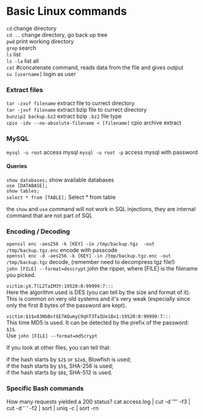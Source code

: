 # Basic Linux commands 

`cd` change directory </br>
`cd ..` change directory, go back up tree  </br>
`pwd` print working directory  </br>
`grep` search  </br>
 `ls` list  </br>
`ls -la` list all  </br>
`cat` #concatenate command, reads data from the file and gives output  </br>
`su [username]` login as user </br>

### Extract files
`tar -zxvf filename` extract file to currect directory  </br>
`tar -jxvf filename` extract bzip file to currect directory  </br>
`bunzip2 backup.bz2` extract bzip `.bz2` file type  </br>
`cpio -idv --no-absolute-filename < [filename]` cpio archive extract </br> 

### MySQL 
`mysql -u root` access mysql
`mysql -u root -p` access mysql with password

#### Queries 
`show databases;` show available databases</br>
`use [DATABASE];` </br>
`show tables;` </br>
`select * from [TABLE];` Select * from table </br>

 the `show` and `use` command will not work in SQL injections, they are internal command that are not part of SQL </br>

### Encoding / Decoding 
`openssl enc -aes256 -k [KEY] -in /tmp/backup.tgz  -out /tmp/backup.tgz.enc` encode with passcode </br>
`openssl enc -d -aes256 -k [KEY] -in /tmp/backup.tgz.enc -out /tmp/backup.tgz` decode, (remember need to decompress tgz file!) </br> 
`john [FILE] --format=descrypt` john the ripper, where [FILE] is the filename you picked.

```victim:yX.TlL2TaIM3Y:19520:0:99999:7:::``` </br>
Here the algorithm used is DES (you can tell by the size and format of it).  </br>
This is common on very old systems and it's very weak (especially since only the first 8 bytes of the password are kept).  </br>

```victim:$1$x83NbBxt$E7AQumyC9qhT3TaIUe1Bx1:19520:0:99999:7:::```</br>
This time MD5 is used. It can be detected by the prefix of the password: `$1$`. </br>
Use `john [FILE] --format=md5crypt`

If you look at other files, you can tell that: </br>

if the hash starts by `$2$` or `$2a$`, Blowfish is used; </br>
if the hash starts by `$5$`, SHA-256 is used;</br>
if the hash starts by `$6$`, SHA-512 is used.</br>

### Specific Bash commands 
How many requests yielded a 200 status?
cat access.log | cut -d '"' -f3 | cut -d ' ' -f2 | sort | uniq -c | sort -rn 

